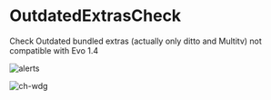 # OutdatedExtrasCheck
Check Outdated bundled extras (actually only ditto and Multitv) not compatible with Evo 1.4

![alerts](https://user-images.githubusercontent.com/7342798/35333691-f385602c-010f-11e8-82d2-e5719355e5f7.png)


![ch-wdg](https://user-images.githubusercontent.com/7342798/35337176-c4f06ae4-011a-11e8-9cbf-6421f8be1c53.png)
